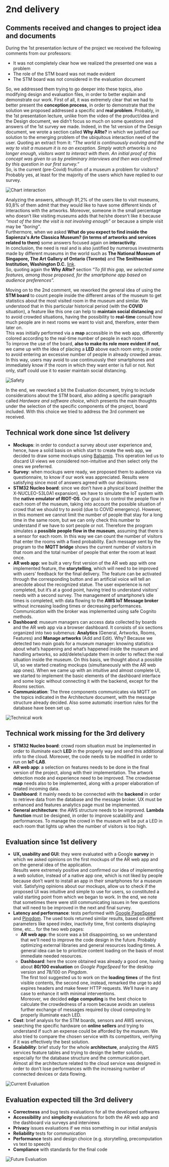 # 2nd delivery

## Comments received and changes to project idea and documents
During the 1st presentation lecture of the project we received the following comments from our professors:

- It was not completely clear how we realized the presented one was a problem
- The role of the STM board was not made evident
- The STM board was not considered in the evaluation document

So, we addressed them trying to go deeper into these topics, also modifying design and evaluation files, in order to better explain and demonstrate our work.   First of all, it was extremely clear that we had to better present the **conception process**, in order to demonstrate that the solution we proposed addressed a specific and **real problem**. Probably, in the 1st presentation lecture, unlike from the video of the product/idea and the Design document, we didn’t focus so much on some questions and answers of the 1st survey we made. Indeed, in the 1st version of the Design document, we wrote a section called **Why ARte?** in which we justified our solution to the emerging problem of the ubiquitous interaction need of the user. Quoting an extract from it: *“The world is continuously evolving and the way to visit a museum it is no an exception. Simply watch artworks is no longer enough, visitors want to interact with them. An initial proof of this concept was given to us by preliminary interviews and then was confirmed by this question in our first survey.”*  
So, is the current (pre-Covid) fruition of a museum a problem for visitors? Probably yes, at least for the majority of the users which have replied to our survey.

![Chart interaction](/img/chart_interaction.png)

Analyzing the answers, although 91,2% of the users like to visit museums, 93,8% of them admit that they would like to have some different kinds of interactions with the artworks. Moreover, someone in the small percentage who doesn’t like visiting museums adds that he/she doesn’t like it because *“most of the time the visit is not involving enough”* or because a simple visit may be *“boring”*.  
Furthermore, when we asked **What do you expect to find inside the Sapienza's Arte Classica Museum? (in terms of artworks and services related to them)** some answers focused again on **interactivity**.  
In conclusion, the need is real and is also justified by numerous investments made by different museums in the world such as **The National Museum of Singapore, The Art Gallery of Ontario (Toronto)** and **The Smithsonian Institution, Washington D.C.** [link](https://www.museumnext.com/article/how-museums-are-using-augmented-reality/).  
So, quoting again the **Why ARte?** section *“To fill this gap, we selected some features, among those proposed, for the smartphone app based on audience preferences”.*

Moving on to the 2nd comment, we reworked the general idea of using the **STM board** to count people inside the different areas of the museum to get statistics about the most visited room in the museum and similar. We understood that in this particular historical period (with the **COVID** situation), a feature like this one can help to **maintain social distancing** and to avoid crowded situations, having the possibility to **real-time** consult how much people are in next rooms we want to visit and, therefore, enter them later on.  
This was initially performed via a **map** accessible in the web app, differently colored according to the real-time number of people in each room.  
To improve the use of the board, **also to make its role more evident if not**, we came up with the idea of placing a **LED** above each room entry, in order to avoid entering an excessive number of people in already crowded areas. In this way, users may avoid to use continuously their smartphones and immediately know if the room in which they want enter is full or not. Not only, staff could use it to easier maintain social distancing.

![Safety](/img/safety.png)

In the end, we reworked a bit the Evaluation document, trying to include considerations about the STM board, also adding a specific paragraph called *Hardware and software choice*, which presents the main thoughts under the selection of the specific components of the project, board included. With this choice we tried to address the 3rd comment we received.

## Technical work done since 1st delivery
- **Mockups**: in order to conduct a survey about user experience and, hence, have a solid basis on which start to create the web app, we decided to draw some mockups using [Balsamiq](https://balsamiq.com/). This operation led us to discard UI views we considered non-intuitive and then select only the ones we preferred.
- **Survey**: when mockups were ready, we proposed them to audience via questionnaire, to know if our work was appreciated. Results were satisfying since most of answers agreed with our decisions.
- **STM32 Nucleo board**: since we don’t have a physical board (neither the X-NUCLEO-53L0A1 expansion), we have to simulate the IoT system with the **native emulator of RIOT-OS**. Our goal is to control the people flow in each room of the museum, taking into account the possible situation of crowd that we should try to avoid (due to COVID emergency). However, in this moment we cannot limit the number of people that stay for a long time in the same room, but we can only check this number to understand if we have to sort people or not. Therefore the program simulates a **possible people flow in the museum**, assuming that there is a sensor for each room. In this way we can count the number of visitors that enter the rooms with a fixed probability. Each message sent by the program to the **MQTT bridge** shows the current number of visitors in that room and the total number of people that enter the room at least once.
- **AR web app**: we built a very first version of the AR web app with one implemented feature, the **storytelling**, which will need to be improved with users’ feedback for the final delivery. The feature can be activated through the corresponding button and an artificial voice will tell an anecdote about the recognized statue. The user experience is not completed, but it’s at a good point, having tried to understand visitors’ needs with a second survey. The management of smartphone’s idle times is completed, with data flowing to the **AWS IoT Message broker** without increasing loading times or decreasing performances. Communication with the broker was implemented using safe Cognito methods.
- **Dashboard**: museum managers can access data collected by boards and the AR web app via a browser dashboard. It consists of six sections organized into two submenus: **Analytics** (General, Artworks, Rooms, Features) and **Manage artworks** (Add and Edit). Why? Because we detected two main goals for a museum manager: knowing statistics about what’s happening and what’s happened inside the museum and handling artworks, so add/delete/update them in order to reflect the real situation inside the museum. On this basis, we thought about a possible UI, so we started creating mockups (simultaneously with the AR web app ones). When we came up with an intuitive and almost complete UI, we started to implement the basic elements of the dashboard interface and some logic without connecting it with the backend, except for the *Rooms* section.
- **Communication**: The three components communicates via MQTT on the topics indicated in the Architecture document, with the message structure already decided. Also some automatic insertion rules for the database have been set up.

![Technical work](/img/tech.png)

## Technical work missing for the 3rd delivery
- **STM32 Nucleo board**: crowd room situation must be implemented in order to illuminate each **LED** in the properly way and send this additional info to the cloud. Moreover, the code needs to be modified in order to run on **IoT-LAB**.
- **AR web app**: a selection on features needs to be done in the final version of the project, along with their implementation. The artwork detection mode and experience need to be improved. The crowdsense **map** needs also to be implemented, along with a proper elaboration of related incoming data.
- **Dashboard**: it mainly needs to be connected with the **backend** in order to retrieve data from the database and the message broker. UX must be enhanced and features analytics page must be implemented.
- **General architecture**: the AWS structure needs to be improved. **Lambda function** must be designed, in order to improve scalability and performances. To manage the crowd in the museum will be put a LED in each room that lights up when the number of visitors is too high.

## Evaluation since 1st delivery
- **UX, usability and GUI**: they were evaluated with a Google **survey** in which we asked opinions on the first mockups of the AR web app and on the general idea of the application.  
Results were extremely positive and confirmed our idea of implementing a web solution, instead of a native app one, which is not liked by people because don’t want to install an app in their smartphones for a museum visit. Satisfying opinions about our mockups, allow us to check if the proposed UI was intuitive and simple to use for users, so constituted a valid starting point from which we began to work. In the end, we note that sometimes there were still communicating issues in few questions that will need to be improved in the next and final survey.
- **Latency and performance**: tests performed with [Google PageSpeed](https://developers.google.com/speed/pagespeed/insights/?hl=IT) and [Pingdom](https://tools.pingdom.com/). The used tools returned similar results, based on different parameters like speed index, inactivity time, first contents displaying time, etc... for the two web pages:
  - **AR web app**: the score was a bit disappointing, so we understand that we’ll need to improve the code design in the future. Probably optimizing external libraries and general resources loading times. A general idea can be to prioritize content loading on the basis of most immediate needed resources.
  - **Dashboard**: here the score obtained was already a good one, having about **80/100 evaluation** on *Google PageSpeed* for the desktop version and 78/100 on *Pingdom*.  
  The first tool suggested us to work on the **loading times** of the first visible contents, the second one, instead, remarked the urge to add expires headers and make fewer HTTP requests. We’ll have in any case to enhance it with minimal interventions.  
  Moreover, we decided **edge computing** is the best choice to calculate the crowdedness of a room because avoids an useless further exchange of messages required by cloud computing to properly illuminate each LED.
- **Cost**: brief analysis for the STM boards, sensors and AWS services, searching the specific hardware on **online sellers** and trying to understand if such an expense could be afforded by the museum. We also tried to compare the chosen service with its competitors, verifying if it was effectively the best solution.
- **Scalability**: brief study for the whole **architecture**, analyzing the AWS services feature tables and trying to design the better solution, especially for the database structure and the communication part. Almost all the architecture related to the cloud service was designed in order to don’t lose performances with the increasing number of connected devices or data flowing.

![Current Evaluation](/img/technology_evaluation_2.png)

## Evaluation expected till the 3rd delivery
- **Correctness** and bug tests evaluations for all the developed softwares
- **Accessibility** and **simplicity** evaluations for both the AR web app and the dashboard via surveys and interviews
- **Privacy** issues evaluations if we miss something in our initial analysis
- **Reliability** tests for communication
- **Performance** tests and design choice (e.g. storytelling, precomputation vs text to speech)
- **Compliance** with standards for the final code

![Future Evaluation](/img/technology_evaluation_3.png)
